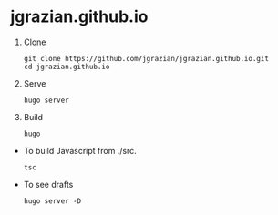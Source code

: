 # jgrazian.github.io

1. Clone
    ```
    git clone https://github.com/jgrazian/jgrazian.github.io.git
    cd jgrazian.github.io
    ```

2. Serve
    ```
    hugo server
    ```

3. Build
    ```
    hugo
    ```

- To build Javascript from ./src.
    ```
    tsc
    ```

- To see drafts
    ```
    hugo server -D
    ```